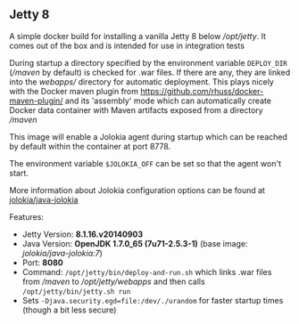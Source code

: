 ## Jetty 8

A simple docker build for installing a vanilla Jetty 8 below
*/opt/jetty*. It comes out of the box and is intended for use in 
integration tests


During startup a directory specified by the environment variable `DEPLOY_DIR`
(*/maven* by default) is checked for .war files. If there
are any, they are linked into the *webapps/* directory for automatic
deployment. This plays nicely with the Docker maven plugin from
https://github.com/rhuss/docker-maven-plugin/ and its 'assembly' mode which
can automatically create Docker data container with Maven artifacts
exposed from a directory */maven*



This image will enable a Jolokia agent during startup which can be reached
by default within the container at port 8778.

The environment variable `$JOLOKIA_OFF` can be set so that the agent won't start.

More information about Jolokia configuration options can be found at
[jolokia/java-jolokia](https://registry.hub.docker.com/u/jolokia/java-jolokia)


Features:

* Jetty Version: **8.1.16.v20140903**
* Java Version: **OpenJDK 1.7.0_65 (7u71-2.5.3-1)** (base image: *jolokia/java-jolokia:7*)
* Port: **8080**
* Command: `/opt/jetty/bin/deploy-and-run.sh` which links .war files from */maven* to 
  */opt/jetty/webapps* and then calls `/opt/jetty/bin/jetty.sh run`
* Sets `-Djava.security.egd=file:/dev/./urandom` for faster startup times
  (though a bit less secure)

